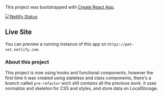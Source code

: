 This project was bootstrapped with [Create React App](https://github.com/facebook/create-react-app).

[![Netlify Status](https://api.netlify.com/api/v1/badges/97397c03-ead4-46ac-8e0a-1f015d78b89a/deploy-status)](https://app.netlify.com/sites/pet-vet/deploys)

## Live Site

You can preview a running instance of this app on `https://pet-vet.netlify.com`.

### About this project
This project is now using hooks and functional components, however the first time it was created using stateless and class components, there's a branch called `pre-refactor` wich still contains all the previous work. it uses normalize and skeleton for CSS and styles, and store data on LocalStorage.


